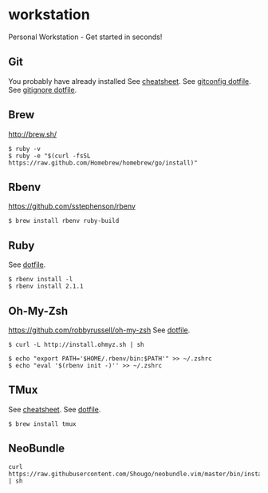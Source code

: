 workstation
===========

Personal Workstation - Get started in seconds!

Git
---

You probably have already installed
See [cheatsheet](https://github.com/vnegrisolo/workstation/blob/master/cheatsheets/git.markdown).
See [gitconfig dotfile](https://github.com/vnegrisolo/workstation/blob/master/dotfiles/.gitconfig).
See [gitignore dotfile](https://github.com/vnegrisolo/workstation/blob/master/dotfiles/.gitignore).

Brew
----

http://brew.sh/

    $ ruby -v
    $ ruby -e "$(curl -fsSL https://raw.github.com/Homebrew/homebrew/go/install)"

Rbenv
----

https://github.com/sstephenson/rbenv

    $ brew install rbenv ruby-build

Ruby
----

See [dotfile](https://github.com/vnegrisolo/workstation/blob/master/dotfiles/.ruby-version).

    $ rbenv install -l
    $ rbenv install 2.1.1

Oh-My-Zsh
---------

https://github.com/robbyrussell/oh-my-zsh
See [dotfile](https://github.com/vnegrisolo/workstation/blob/master/dotfiles/.zshrc).

    $ curl -L http://install.ohmyz.sh | sh

    $ echo "export PATH='$HOME/.rbenv/bin:$PATH'" >> ~/.zshrc
    $ echo "eval '$(rbenv init -)'' >> ~/.zshrc

TMux
----

See [cheatsheet](https://github.com/vnegrisolo/workstation/blob/master/cheatsheets/tmux.markdown).
See [dotfile](https://github.com/vnegrisolo/workstation/blob/master/dotfiles/.tmux.conf).

    $ brew install tmux

NeoBundle
---------

    curl https://raw.githubusercontent.com/Shougo/neobundle.vim/master/bin/install.sh | sh
